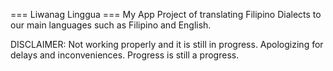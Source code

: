 === Liwanag Linggua ===
My App Project of translating Filipino Dialects to our main languages such as Filipino and English.

DISCLAIMER: Not working properly and it is still in progress. Apologizing for delays and inconveniences. Progress is still a progress.
